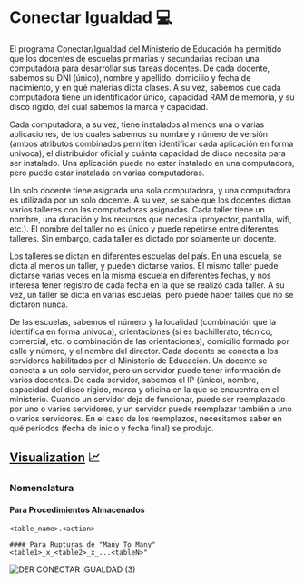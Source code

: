 # Conectar Igualdad 💻
El programa Conectar/Igualdad del Ministerio de Educación ha permitido que los docentes de escuelas primarias y secundarias reciban una computadora para desarrollar sus tareas docentes. De cada docente, sabemos su DNI (único), nombre y apellido, domicilio y fecha de nacimiento, y en qué materias dicta clases. A su vez, sabemos que cada computadora tiene un identificador único, capacidad RAM de memoria, y su disco rígido, del cual sabemos la marca y capacidad.

Cada computadora, a su vez, tiene instalados al menos una o varias aplicaciones, de los cuales sabemos su nombre y número de versión (ambos atributos combinados permiten identificar cada aplicación en forma univoca), el distribuidor oficial y cuánta capacidad de disco necesita para ser instalado. Una aplicación puede no estar instalado en una computadora, pero puede estar instalada en varias computadoras.

Un solo docente tiene asignada una sola computadora, y una computadora es utilizada por un solo docente. A su vez, se sabe que los docentes dictan varios talleres con las computadoras asignadas. Cada taller tiene un nombre, una duración y los recursos que necesita (proyector, pantalla, wifi, etc.). El nombre del taller no es único y puede repetirse entre diferentes talleres. Sin embargo, cada taller es dictado por solamente un docente.

Los talleres se dictan en diferentes escuelas del país. En una escuela, se dicta al menos un taller, y pueden dictarse varios. El mismo taller puede dictarse varias veces en la misma escuela en diferentes fechas, y nos interesa tener registro de cada fecha en la que se realizó cada taller. A su vez, un taller se dicta en varias escuelas, pero puede haber talles que no se dictaron nunca.

De las escuelas, sabemos el número y la localidad (combinación que la identifica en forma univoca), orientaciones (si es bachillerato, técnico, comercial, etc. o combinación de las orientaciones), domicilio formado por calle y número, y el nombre del director. Cada docente se conecta a los servidores habilitados por el Ministerio de Educación. Un docente se conecta a un solo servidor, pero un servidor puede tener información de varios docentes. De cada servidor, sabemos el IP (único), nombre, capacidad del disco rígido, marca y oficina en la que se encuentra en el ministerio. Cuando un servidor deja de funcionar, puede ser reemplazado por uno o varios servidores, y un servidor puede reemplazar también a uno o varios servidores. En el caso de los reemplazos, necesitamos saber en qué períodos (fecha de inicio y fecha final) se produjo.

## [Visualization](visualization) 📈


### Nomenclatura
#### Para Procedimientos Almacenados
```
<table_name>.<action>
```
```
#### Para Rupturas de "Many To Many"
<table1>_x_<table2>_x_...<tableN>"
```

![DER CONECTAR IGUALDAD (3)](https://github.com/AlejandroMorgante/ConectarIgualdad/assets/30799094/a85ade35-870c-4915-adf4-517efdc46877)





